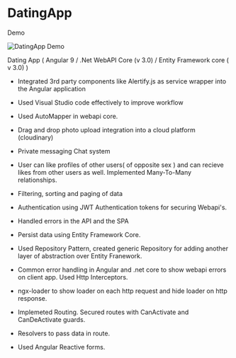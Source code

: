 # DatingApp

Demo

![DatingApp Demo](../../../DatingApp/DatingApp-SPA/src/assets/DatingApp_Demo.gif)

Dating App ( Angular 9 / .Net WebAPI Core (v 3.0) / Entity Framework core ( v 3.0) )

- Integrated 3rd party components like Alertify.js as service wrapper into the Angular application

- Used Visual Studio code effectively to improve workflow

- Used AutoMapper in webapi core.

- Drag and drop photo upload integration into a cloud platform (cloudinary)

- Private messaging Chat system

- User can like profiles of other users( of opposite sex ) and can recieve likes from other users as well. Implemented Many-To-Many relationships.

- Filtering, sorting and paging of data

- Authentication using JWT Authentication tokens for securing Webapi's.

- Handled errors in the API and the SPA

- Persist data using Entity Framework Core.

- Used Repository Pattern, created generic Repository for adding another layer of abstraction over Entity Franework. 

- Common error handling in Angular and .net core to show webapi errors on client app. Used Http Interceptors.

- ngx-loader to show loader on each http request and hide loader on http response.

- Implemeted Routing. Secured routes with CanActivate and CanDeActivate guards.

- Resolvers to pass data in route.

- Used Angular Reactive forms.
